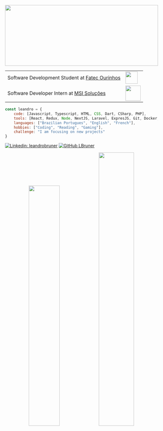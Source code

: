 <img height="200" src="https://media4.giphy.com/media/v1.Y2lkPTc5MGI3NjExY3M4c2JmZ2l1OHF0OHl2ODZ2ZjllMHFwZWR4M3hpZTcxeHJ5MHJ4MyZlcD12MV9pbnRlcm5hbF9naWZfYnlfaWQmY3Q9cw/jZ6ggG9dreWgUX5gsx/giphy.gif" width="100%">

<table align="start">
     <tr>
        <td>Software Development Student at <a href="https://www.fatecourinhos.edu.br/">Fatec Ourinhos</a></td>
        <td> <img height="40" src="https://media0.giphy.com/media/v1.Y2lkPTc5MGI3NjExcXlmY2tnZG12bDF5bTZsbGQxNGpnOWhwbTJvbml6em5rdGk0cGZ2biZlcD12MV9pbnRlcm5hbF9naWZfYnlfaWQmY3Q9cw/f7omQNmgiyjj5sffvZ/giphy.gif" width="40"></td>
    </tr>
    <tr>
        <td>Software Developer Intern at <a href="http://www.unb.br">MSI Soluções</a></td>
        <td><img src="https://media1.giphy.com/media/F73KLZL9eAfDcDQFAt/giphy.gif" width="50"></td>
    </tr>   
</table>

```javascript
const leandro = {
    code: [Javascript, Typescript, HTML, CSS, Dart, CSharp, PHP],
    tools: [React, Redux, Node, NextJS, Laravel, ExpresJS, Git, Docker, Flutter],
    languages: ["Brazilian Portugues", "English", "French"],
    hobbies: ["Coding", "Reading", "Gaming"],
    challenge: "I am focusing on new projects"
}
```



[![Linkedin: leandrobruner](https://img.shields.io/badge/-Linkedin-blue?style=flat-square&logo=Linkedin&logoColor=white&link=https://www.linkedin.com/in/lbruner-dev/)](https://www.linkedin.com/in/lbruner-dev/)
[![GitHub LBruner](https://img.shields.io/github/followers/LBruner?style=social)](https://github.com/LBruner)


<p align="center">
    <img src="https://github-readme-stats.vercel.app/api?username=LBruner&theme=dracula&show_icons=true&hide_border=true&count_private=true" width="45%">
    <img src="https://github-readme-streak-stats.herokuapp.com/?user=LBruner&theme=dracula&hide_border=true" width="48%">
</p>


<br>

